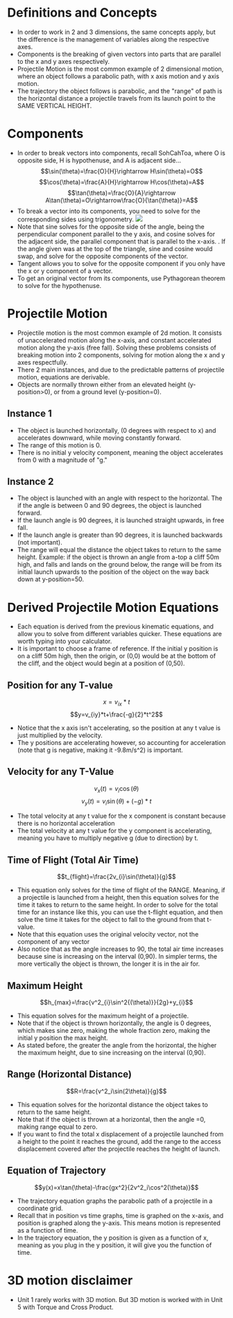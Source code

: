# Definitions and Concepts
- In order to work in 2 and 3 dimensions, the same concepts apply, but the difference is the management of variables along the respective axes.
- Components is the breaking of given vectors into parts that are parallel to the x and y axes respectively. 
- Projectile Motion is the most common example of 2 dimensional motion, where an object follows a parabolic path, with x axis motion and y axis motion.
- The trajectory the object follows is parabolic, and the "range" of path is the horizontal distance a projectile travels from its launch point to the SAME VERTICAL HEIGHT.
# Components
- In order to break vectors into components, recall SohCahToa, where O is opposite side, H is hypothenuse, and A is adjacent side...
$$\sin(\theta)=\frac{O}{H}\rightarrow H\sin(\theta)=O$$
$$\cos(\theta)=\frac{A}{H}\rightarrow H\cos(\theta)=A$$
$$\tan(\theta)=\frac{O}{A}\rightarrow A\tan(\theta)=O\rightarrow\frac{O}{\tan(\theta)}=A$$
- To break a vector into its components, you need to solve for the corresponding sides using trigonometry. ![](componentsofvectors.png)
- Note that sine solves for the opposite side of the angle, being the perpendicular component parallel to the y axis, and cosine solves for the adjacent side, the parallel component that is parallel to the x-axis. . If the angle given was at the top of the triangle, sine and cosine would swap, and solve for the opposite components of the vector.
- Tangent allows you to solve for the opposite component if you only have the x or y component of a vector.
- To get an original vector from its components, use Pythagorean theorem to solve for the hypothenuse.
# Projectile Motion
- Projectile motion is the most common example of 2d motion. It consists of unaccelerated motion along the x-axis, and constant accelerated motion along the y-axis (free fall). Solving these problems consists of breaking motion into 2 components, solving for motion along the x and y axes respectfully.
- There 2 main instances, and due to the predictable patterns of projectile motion, equations are derivable.
- Objects are normally thrown either from an elevated height (y-position>0), or from a ground level (y-position=0).
## Instance 1
- The object is launched horizontally, (0 degrees with respect to x) and accelerates downward, while moving constantly forward.
- The range of this motion is 0.
- There is no initial y velocity component, meaning the object accelerates from 0 with a magnitude of "g."
## Instance 2
- The object is launched with an angle with respect to the horizontal. The if the angle is between 0 and 90 degrees, the object is launched forward.
- If the launch angle is 90 degrees, it is launched straight upwards, in free fall.
- If the launch angle is greater than 90 degrees, it is launched backwards (not important).
- The range will equal the distance the object takes to return to the same height. Example: if the object is thrown an angle from a-top a cliff 50m high, and falls and lands on the ground below, the range will be from its initial launch upwards to the position of the object on the way back down at y-position=50.
# Derived Projectile Motion Equations
- Each equation is derived from the previous kinematic equations, and allow you to solve from different variables quicker. These equations are worth typing into your calculator.
- It is important to choose a frame of reference. If the initial y position is on a cliff 50m high, then the origin, or (0,0) would be at the bottom of the cliff, and the object would begin at a position of (0,50).
## Position for any T-value
$$x=v_{ix}*t$$ $$y=v_{iy}*t+\frac{-g}{2}*t^2$$
- Notice that the x axis isn't accelerating, so the position at any t value is just multiplied by the velocity.
- The y positions are accelerating however, so accounting for acceleration (note that g is negative, making it -9.8m/s^2) is important.
## Velocity for any T-Value
$$v_x(t)=v_i\cos(\theta)$$
$$v_y(t)=v_i\sin(\theta)+(-g)*t$$
- The total velocity at any t value for the x component is constant because there is no horizontal acceleration
- The total velocity at any t value for the y component is accelerating, meaning you have to multiply negative g (due to direction) by t.
## Time of Flight (Total Air Time) 
$$t_{flight}=\frac{2v_{i}\sin(\theta)}{g}$$
- This equation only solves for the time of flight of the RANGE. Meaning, if a projectile is launched from a height, then this equation solves for the time it takes to return to the same height. In order to solve for the total time for an instance like this, you can use the t-flight equation, and then solve the time it takes for the object to fall to the ground from that t-value.
- Note that this equation uses the original velocity vector, not the component of any vector
- Also notice that as the angle increases to 90, the total air time increases because sine is increasing on the interval (0,90). In simpler terms, the more vertically the object is thrown, the longer it is in the air for.
## Maximum Height
$$h_{max}=\frac{v^2_{i}\sin^2{(\theta)}}{2g}+y_{i}$$
- This equation solves for the maximum height of a projectile.
- Note that if the object is thrown horizontally, the angle is 0 degrees, which makes sine zero, making the whole fraction zero, making the initial y position the max height.
- As stated before, the greater the angle from the horizontal, the higher the maximum height, due to sine increasing on the interval (0,90).
## Range (Horizontal Distance)
$$R=\frac{v^2_i\sin(2\theta)}{g}$$
- This equation solves for the horizontal distance the object takes to return to the same height.
- Note that if the object is thrown at a horizontal, then the angle =0, making range equal to zero.
- If you want to find the total x displacement of a projectile launched from a height to the point it reaches the ground, add the range to the access displacement covered after the projectile reaches the height of launch.
## Equation of Trajectory
$$y(x)=x\tan(\theta)-\frac{gx^2}{2v^2_i\cos^2(\theta)}$$
- The trajectory equation graphs the parabolic path of a projectile in a coordinate grid.
- Recall that in position vs time graphs, time is graphed on the x-axis, and position is graphed along the y-axis. This means motion is represented as a function of time.
- In the trajectory equation, the y position is given as a function of x, meaning as you plug in the y position, it will give you the function of time.

# 3D motion disclaimer
- Unit 1 rarely works with 3D motion. But 3D motion is worked with in Unit 5 with Torque and Cross Product.